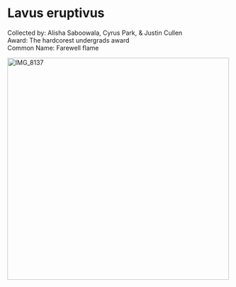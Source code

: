 # Lavus eruptivus

Collected by: Alisha Saboowala, Cyrus Park, & Justin Cullen  
Award: The hardcorest undergrads award   
Common Name: Farewell flame

<img src='IMG_8137.gif' alt='IMG_8137' width='500'/>

